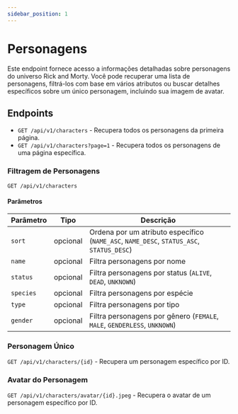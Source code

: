 ```yaml
---
sidebar_position: 1
---
```


# Personagens

Este endpoint fornece acesso a informações detalhadas sobre personagens do universo Rick and Morty. Você pode recuperar uma lista de personagens, filtrá-los com base em vários atributos ou buscar detalhes específicos sobre um único personagem, incluindo sua imagem de avatar.

## Endpoints

- `GET /api/v1/characters` - Recupera todos os personagens da primeira página.
- `GET /api/v1/characters?page=1` - Recupera todos os personagens de uma página específica.

### Filtragem de Personagens

`GET /api/v1/characters`

#### Parâmetros

| Parâmetro | Tipo | Descrição |
|-----------|------|-------------|
| `sort` | opcional | Ordena por um atributo específico (`NAME_ASC`, `NAME_DESC`, `STATUS_ASC`, `STATUS_DESC`) |
| `name` | opcional | Filtra personagens por nome |
| `status` | opcional | Filtra personagens por status (`ALIVE`, `DEAD`, `UNKNOWN`) |
| `species` | opcional | Filtra personagens por espécie |
| `type` | opcional | Filtra personagens por tipo |
| `gender` | opcional | Filtra personagens por gênero (`FEMALE`, `MALE`, `GENDERLESS`, `UNKNOWN`) |

### Personagem Único

`GET /api/v1/characters/{id}` - Recupera um personagem específico por ID.

### Avatar do Personagem

`GET /api/v1/characters/avatar/{id}.jpeg` - Recupera o avatar de um personagem específico por ID.


